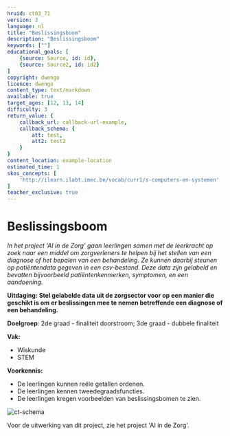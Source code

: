 ```yaml
---
hruid: ct03_71
version: 3
language: nl
title: "Beslissingsboom"
description: "Beslissingsboom"
keywords: [""]
educational_goals: [
    {source: Source, id: id}, 
    {source: Source2, id: id2}
]
copyright: dwengo
licence: dwengo
content_type: text/markdown
available: true
target_ages: [12, 13, 14]
difficulty: 3
return_value: {
    callback_url: callback-url-example,
    callback_schema: {
        att: test,
        att2: test2
    }
}
content_location: example-location
estimated_time: 1
skos_concepts: [
    'http://ilearn.ilabt.imec.be/vocab/curr1/s-computers-en-systemen'
]
teacher_exclusive: true
---
```

# Beslissingsboom

*In het project 'AI in de Zorg' gaan leerlingen samen met de leerkracht op zoek naar een middel om zorgverleners te helpen bij het stellen van een diagnose of het bepalen van een behandeling. Ze kunnen daarbij steunen op patiëntendata gegeven in een csv-bestand. Deze data zijn gelabeld en bevatten bijvoorbeeld patiëntenkenmerken, symptomen, en een aandoening.*  

**Uitdaging: Stel gelabelde data uit de zorgsector voor op een manier die geschikt is om er beslissingen mee te nemen betreffende een diagnose of een behandeling.**

**Doelgroep**: 2de graad - finaliteit doorstroom; 3de graad - dubbele finaliteit

**Vak:** 
* Wiskunde
* STEM 

**Voorkennis:**
* De leerlingen kunnen reële getallen ordenen.
* De leerlingen kennen tweedegraadsfuncties.
* De leerlingen kregen voorbeelden van beslissingsbomen te zien.
 
![ct-schema](@learning-object/m_ct03_71/nl/3)

Voor de uitwerking van dit project, zie het project 'AI in de Zorg'.
